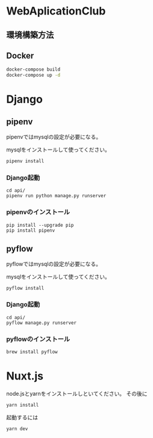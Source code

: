 # WebAplicationClub

## 環境構築方法

## Docker

```bash
docker-compose build
docker-compose up -d
```


# Django

## pipenv

pipenvではmysqlの設定が必要になる。

mysqlをインストールして使ってください。

```bash
pipenv install
```

### Django起動

```
cd api/
pipenv run python manage.py runserver
```

### pipenvのインストール

```
pip install --upgrade pip
pip install pipenv
```

## pyflow

pyflowではmysqlの設定が必要になる。

mysqlをインストールして使ってください。

```
pyflow install
```

### Django起動
```
cd api/
pyflow manage.py runserver
```

### pyflowのインストール

```bash
brew install pyflow
```


# Nuxt.js

node.jsとyarnをインストールしといてください。
その後に

```bash
yarn install
```

起動するには

```bash
yarn dev
```

